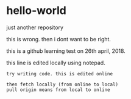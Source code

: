 # hello-world
just another repository


this is wrong.
then i dont want to be right.

this is a github learning test on 26th april, 2018.

this line is edited locally using notepad.

`
try writing code.
this is edited online
`
```
then fetch locally (from online to local)
pull origin means from local to online
```

